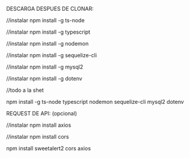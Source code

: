 DESCARGA DESPUES DE CLONAR:

//instalar npm install -g ts-node

//instalar npm install -g typescript

//instalar npm install -g nodemon

//instalar npm install -g sequelize-cli

//instalar npm install -g mysql2

//instalar npm install -g dotenv

//todo a la shet 

npm install -g ts-node typescript nodemon sequelize-cli mysql2 dotenv

REQUEST DE API: (opcional)

//instalar npm install axios

//instalar npm install cors

npm install sweetalert2 cors axios
